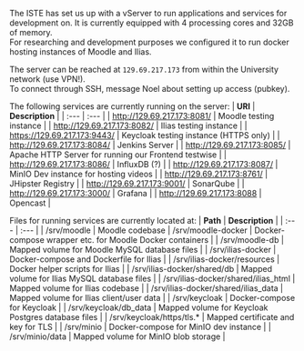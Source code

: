 The ISTE has set us up with a vServer to run applications and services for development on.
It is currently equipped with 4 processing cores and 32GB of memory.  
For researching and development purposes we configured it to run docker hosting instances of Moodle and Ilias.

The server can be reached at `129.69.217.173` from within the University network (use VPN!).  
To connect through SSH, message Noel about setting up access (pubkey).  

The following services are currently running on the server:
| **URI** | **Description** |
| :--- | :--- |
| http://129.69.217.173:8081/ | Moodle testing instance |
| http://129.69.217.173:8082/ | Ilias testing instance |
| https://129.69.217.173:9443/ | Keycloak testing instance (HTTPS only) |
| http://129.69.217.173:8084/  | Jenkins Server | 
| http://129.69.217.173:8085/  | Apache HTTP Server for running our Frontend testwise |
| http://129.69.217.173:8086/  | InfluxDB (?) |
| http://129.69.217.173:8087/ | MinIO Dev instance for hosting videos |
| http://129.69.217.173:8761/ | JHipster Registry | 
| http://129.69.217.173:9001/  | SonarQube |
| http://129.69.217.173:3000/ | Grafana |
| http://129.69.217.173:8088 | Opencast |

Files for running services are currently located at:
| **Path** | **Description** |
| :--- | :--- |
| /srv/moodle | Moodle codebase 
| /srv/moodle-docker | Docker-compose wrapper etc. for Moodle Docker containers |
| /srv/moodle-db | Mapped volume for Moodle MySQL database files |
| /srv/ilias-docker | Docker-compose and Dockerfile for Ilias |
| /srv/ilias-docker/resources | Docker helper scripts for Ilias |
| /srv/ilias-docker/shared/db | Mapped volume for Ilias MySQL database files |
| /srv/ilias-docker/shared/ilias_html | Mapped volume for Ilias codebase |
| /srv/ilias-docker/shared/ilias_data | Mapped volume for Ilias client/user data |
| /srv/keycloak | Docker-compose for Keycloak |
| /srv/keycloak/db_data | Mapped volume for Keycloak Postgres database files |
| /srv/keycloak/https/tls.* | Mapped certificate and key for TLS |
| /srv/minio | Docker-compose for MinIO dev instance |
| /srv/minio/data | Mapped volume for MinIO blob storage |

